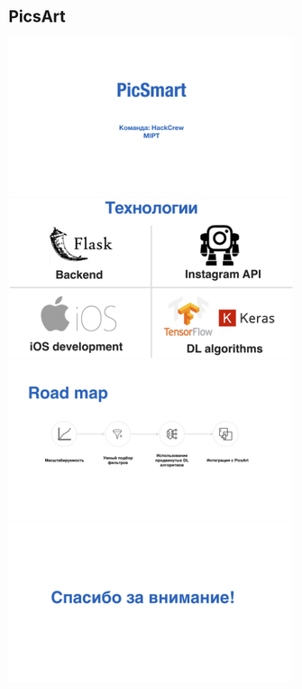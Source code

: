 # PicsArt


![](static/slides.001.png)
![](static/slides.002.png)
![](static/slides.003.png)
![](static/slides.004.png)
